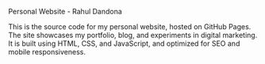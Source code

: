 Personal Website - Rahul Dandona

This is the source code for my personal website, hosted on GitHub Pages. The site showcases my portfolio, blog, and experiments in digital marketing. It is built using HTML, CSS, and JavaScript, and optimized for SEO and mobile responsiveness.
